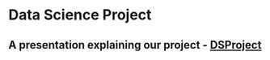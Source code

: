 # Data Science Project

## A presentation explaining our project - [DSProject](https://docs.google.com/presentation/d/1J_1k9oZhcYfzLLPsUWsgKMs8X6uNw2_ktvUxPFtrhms/edit)
